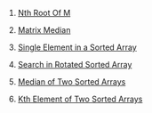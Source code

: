 1) [Nth Root Of M](https://www.codingninjas.com/codestudio/problems/1062679?topList=striver-sde-sheet-problems&utm_source=striver&utm_medium=website&leftPanelTab=0)

2) [Matrix Median](https://www.codingninjas.com/codestudio/problems/873378?topList=striver-sde-sheet-problems&utm_source=striver&utm_medium=website&leftPanelTab=0)
3) [Single Element in a Sorted Array](https://leetcode.com/problems/single-element-in-a-sorted-array/)
4) [Search in Rotated Sorted Array](https://leetcode.com/problems/search-in-rotated-sorted-array/)
5) [Median of Two Sorted Arrays](https://leetcode.com/problems/median-of-two-sorted-arrays/)
6) [Kth Element of Two Sorted Arrays](https://www.codingninjas.com/codestudio/problems/1112629?topList=striver-sde-sheet-problems&utm_source=striver&utm_medium=website&leftPanelTab=0)

